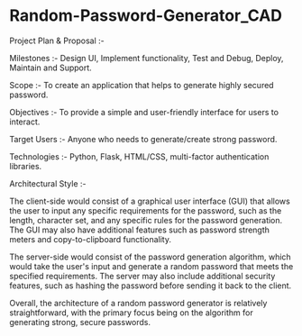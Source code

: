 # Random-Password-Generator_CAD


Project Plan & Proposal :-

Milestones :- Design UI, Implement functionality, Test and Debug, Deploy, Maintain and Support.

Scope :- To create an application that helps to generate highly secured password.

Objectives :- To provide a simple and user-friendly interface for users to interact.

Target Users :- Anyone who needs to generate/create strong password.

Technologies :- Python, Flask, HTML/CSS, multi-factor authentication libraries.




Architectural Style :-

The client-side would consist of a graphical user interface (GUI) that allows the user to input any specific requirements for the password, such as the length, character set, and any specific rules for the password generation. The GUI may also have additional features such as password strength meters and copy-to-clipboard functionality.

The server-side would consist of the password generation algorithm, which would take the user's input and generate a random password that meets the specified requirements. The server may also include additional security features, such as hashing the password before sending it back to the client.

Overall, the architecture of a random password generator is relatively straightforward, with the primary focus being on the algorithm for generating strong, secure passwords.




